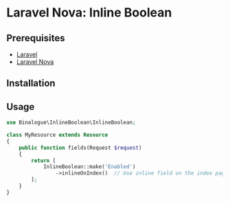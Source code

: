 # Laravel Nova: Inline Boolean

## Prerequisites
 - [Laravel](https://laravel.com/)
 - [Laravel Nova](https://nova.laravel.com/)

## Installation

## Usage

```php
use Binalogue\InlineBoolean\InlineBoolean;

class MyResource extends Resource
{
    public function fields(Request $request)
    {
        return [
            InlineBoolean::make('Enabled')
                ->inlineOnIndex()  // Use inline field on the index page
        ];
    }
}
```